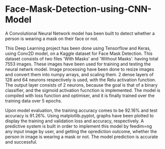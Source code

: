 # Face-Mask-Detection-using-CNN-Model

A Convolutional Neural Network model has been built to detect whether a person is wearing a mask on their face or not.

This Deep Learning project has been done using Tensorflow and Keras, using Conv2D model, on a Kaggle dataset for Face Mask Detection.
This dataset consists of two files 'With Masks' and 'Without Masks'. having total 7553 images. These images have been used for training and testing the neural netwrk model. Image processing have been done to resize images and convert them into numpy arrays, and scaling them. 
2 dense layers of 128 and 64 neurons respectively is used, with the Relu activation function. The output layer consists of 2 neurons, because the goal is that of a binary classifier, and the sigmoid activation fucnction is implemented. The model is compiled with loss function and optimiser, and it is finally trained over the training data over 5 epochs.

Upon model evaluation, the training accuracy comes to be 92.16% and test accuracy is 91.26%.
Using matplotlib.pyplot, graphs have been plotted to display the training and validation loss and accuracy, respectively.
A predictive system is built in order to implement this model by feedim=ng any input image by user, and getting the oprediction outcome, whether the person in image is wearing a mask or not. The model prediction is accurate and successful.
